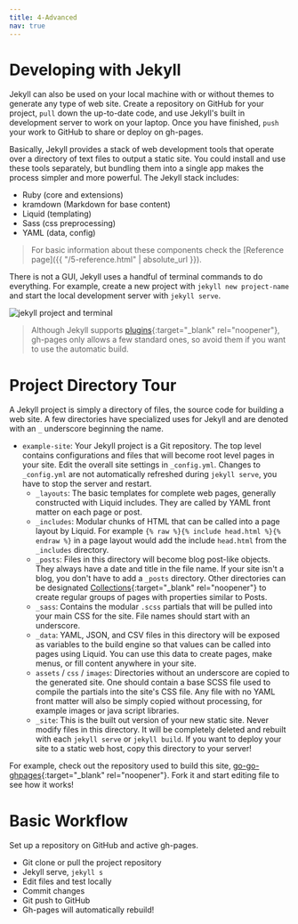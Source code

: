 ```yaml
---
title: 4-Advanced
nav: true
---
```


# Developing with Jekyll

Jekyll can also be used on your local machine with or without themes to generate any type of web site.
Create a repository on GitHub for your project, `pull` down the up-to-date code, and use Jekyll's built in development server to work on your laptop. 
Once you have finished, `push` your work to GitHub to share or deploy on gh-pages.

Basically, Jekyll provides a stack of web development tools that operate over a directory of text files to output a static site.
You could install and use these tools separately, but bundling them into a single app makes the process simpler and more powerful.
The Jekyll stack includes: 

- Ruby (core and extensions)
- kramdown (Markdown for base content)
- Liquid (templating)
- Sass (css preprocessing)
- YAML (data, config)

> For basic information about these components check the [Reference page]({{ "/5-reference.html" | absolute_url }}).

There is not a GUI, Jekyll uses a handful of terminal commands to do everything. 
For example, create a new project with `jekyll new project-name` and start the local development server with `jekyll serve`.

![jekyll project and terminal](images/jekyll-project-serve.png)

> Although Jekyll supports [plugins](https://jekyllrb.com/docs/plugins/){:target="_blank" rel="noopener"}, gh-pages only allows a few standard ones, so avoid them if you want to use the automatic build.

# Project Directory Tour

A Jekyll project is simply a directory of files, the source code for building a web site. 
A few directories have specialized uses for Jekyll and are denoted with an `_` underscore beginning the name.

- `example-site`: Your Jekyll project is a Git repository. The top level contains configurations and files that will become root level pages in your site. Edit the overall site settings in `_config.yml`. Changes to `_config.yml` are not automatically refreshed during `jekyll serve`, you have to stop the server and restart.
    - `_layouts`: The basic templates for complete web pages, generally constructed with Liquid includes. They are called by YAML front matter on each page or post.
    - `_includes`: Modular chunks of HTML that can be called into a page layout by Liquid. For example `{% raw %}{% include head.html %}{% endraw %}` in a page layout would add the include `head.html` from the `_includes` directory.
    - `_posts`: Files in this directory will become blog post-like objects. They always have a date and title in the file name. If your site isn't a blog, you don't have to add a `_posts` directory. Other directories can be designated [Collections](https://jekyllrb.com/docs/collections/){:target="_blank" rel="noopener"} to create regular groups of pages with properties similar to Posts.
    - `_sass`: Contains the modular `.scss` partials that will be pulled into your main CSS for the site. File names should start with an underscore.
    - `_data`: YAML, JSON, and CSV files in this directory will be exposed as variables to the build engine so that values can be called into pages using Liquid. You can use this data to create pages, make menus, or fill content anywhere in your site.
    - `assets` / `css` / `images`: Directories without an underscore are copied to the generated site. One should contain a base SCSS file used to compile the partials into the site's CSS file. Any file with no YAML front matter will also be simply copied without processing, for example images or java script libraries. 
    - `_site`: This is the built out version of your new static site. Never modify files in this directory. It will be completely deleted and rebuilt with each `jekyll serve` or `jekyll build`. If you want to deploy your site to a static web host, copy this directory to your server!

For example, check out the repository used to build this site, [go-go-ghpages](https://github.com/evanwill/go-go-ghpages){:target="_blank" rel="noopener"}.
Fork it and start editing file to see how it works!

# Basic Workflow

Set up a repository on GitHub and active gh-pages.

- Git clone or pull the project repository
- Jekyll serve, `jekyll s`
- Edit files and test locally
- Commit changes
- Git push to GitHub
- Gh-pages will automatically rebuild!
